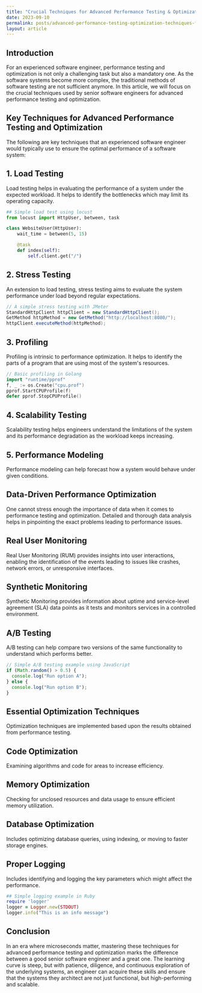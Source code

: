 ```yaml
---
title: "Crucial Techniques for Advanced Performance Testing & Optimization: A Comprehensive Guide for Senior Software Engineers"
date: 2023-09-10
permalink: posts/advanced-performance-testing-optimization-techniques-for-senior-software-engineers-guide
layout: article
---
```


## Introduction

For an experienced software engineer, performance testing and optimization is not only a challenging task but also a mandatory one. As the software systems become more complex, the traditional methods of software testing are not sufficient anymore. In this article, we will focus on the crucial techniques used by senior software engineers for advanced performance testing and optimization.

## Key Techniques for Advanced Performance Testing and Optimization

The following are key techniques that an experienced software engineer would typically use to ensure the optimal performance of a software system:

## 1. Load Testing

Load testing helps in evaluating the performance of a system under the expected workload. It helps to identify the bottlenecks which may limit its operating capacity.

```python
## Simple load test using locust
from locust import HttpUser, between, task

class WebsiteUser(HttpUser):
    wait_time = between(5, 15)

    @task
    def index(self):
        self.client.get("/")
```

## 2. Stress Testing

An extension to load testing, stress testing aims to evaluate the system performance under load beyond regular expectations.

```java
// A simple stress testing with JMeter
StandardHttpClient httpClient = new StandardHttpClient();
GetMethod httpMethod = new GetMethod("http://localhost:8080/");
httpClient.executeMethod(httpMethod);
```

## 3. Profiling

Profiling is intrinsic to performance optimization. It helps to identify the parts of a program that are using most of the system's resources.

```go
// Basic profiling in Golang
import "runtime/pprof"
f, _ := os.Create("cpu.prof")
pprof.StartCPUProfile(f)
defer pprof.StopCPUProfile()
```

## 4. Scalability Testing

Scalability testing helps engineers understand the limitations of the system and its performance degradation as the workload keeps increasing.

## 5. Performance Modeling

Performance modeling can help forecast how a system would behave under given conditions.

## Data-Driven Performance Optimization

One cannot stress enough the importance of data when it comes to performance testing and optimization. Detailed and thorough data analysis helps in pinpointing the exact problems leading to performance issues.

## Real User Monitoring

Real User Monitoring (RUM) provides insights into user interactions, enabling the identification of the events leading to issues like crashes, network errors, or unresponsive interfaces.

## Synthetic Monitoring

Synthetic Monitoring provides information about uptime and service-level agreement (SLA) data points as it tests and monitors services in a controlled environment.

## A/B Testing

A/B testing can help compare two versions of the same functionality to understand which performs better.

```javascript
// Simple A/B testing example using JavaScript
if (Math.random() > 0.5) {
  console.log("Run option A");
} else {
  console.log("Run option B");
}
```

## Essential Optimization Techniques

Optimization techniques are implemented based upon the results obtained from performance testing.

## Code Optimization

Examining algorithms and code for areas to increase efficiency.

## Memory Optimization

Checking for unclosed resources and data usage to ensure efficient memory utilization.

## Database Optimization

Includes optimizing database queries, using indexing, or moving to faster storage engines.

## Proper Logging

Includes identifying and logging the key parameters which might affect the performance.

```ruby
## Simple logging example in Ruby
require 'logger'
logger = Logger.new(STDOUT)
logger.info("This is an info message")
```

## Conclusion

In an era where microseconds matter, mastering these techniques for advanced performance testing and optimization marks the difference between a good senior software engineer and a great one. The learning curve is steep, but with patience, diligence, and continuous exploration of the underlying systems, an engineer can acquire these skills and ensure that the systems they architect are not just functional, but high-performing and scalable.
